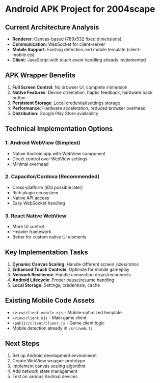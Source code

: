 # Android APK Project for 2004scape

## Current Architecture Analysis
- **Renderer**: Canvas-based (789x532 fixed dimensions)
- **Communication**: WebSocket for client-server
- **Mobile Support**: Existing detection and mobile template (client-mobile.ejs)
- **Client**: JavaScript with touch event handling already implemented

## APK Wrapper Benefits
1. **Full Screen Control**: No browser UI, complete immersion
2. **Native Features**: Device orientation, haptic feedback, hardware back button
3. **Persistent Storage**: Local credential/settings storage
4. **Performance**: Hardware acceleration, reduced browser overhead
5. **Distribution**: Google Play Store availability

## Technical Implementation Options

### 1. Android WebView (Simplest)
- Native Android app with WebView component
- Direct control over WebView settings
- Minimal overhead

### 2. Capacitor/Cordova (Recommended)
- Cross-platform (iOS possible later)
- Rich plugin ecosystem
- Native API access
- Easy WebSocket handling

### 3. React Native WebView
- More UI control
- Heavier framework
- Better for custom native UI elements

## Key Implementation Tasks
1. **Dynamic Canvas Scaling**: Handle different screen sizes/ratios
2. **Enhanced Touch Controls**: Optimize for mobile gameplay
3. **Network Resilience**: Handle connection drops/reconnects
4. **Android Lifecycle**: Proper pause/resume handling
5. **Local Storage**: Settings, credentials, cache

## Existing Mobile Code Assets
- `/view/client-mobile.ejs` - Mobile-optimized template
- `/view/client.ejs` - Main game client
- `/public/client/client.js` - Game client logic
- Mobile detection already in `/src/web.ts`

## Next Steps
1. Set up Android development environment
2. Create WebView wrapper prototype
3. Implement canvas scaling algorithm
4. Add network state management
5. Test on various Android devices